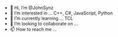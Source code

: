 - 👋 Hi, I’m @JohnSynz
- 👀 I’m interested in ... C++, C#, JavaScript, Python
- 🌱 I’m currently learning ... TCL
- 💞️ I’m looking to collaborate on ...
- 📫 How to reach me ...

<!---
JohnSynz/JohnSynz is a ✨ special ✨ repository because its `README.md` (this file) appears on your GitHub profile.
You can click the Preview link to take a look at your changes.
--->
